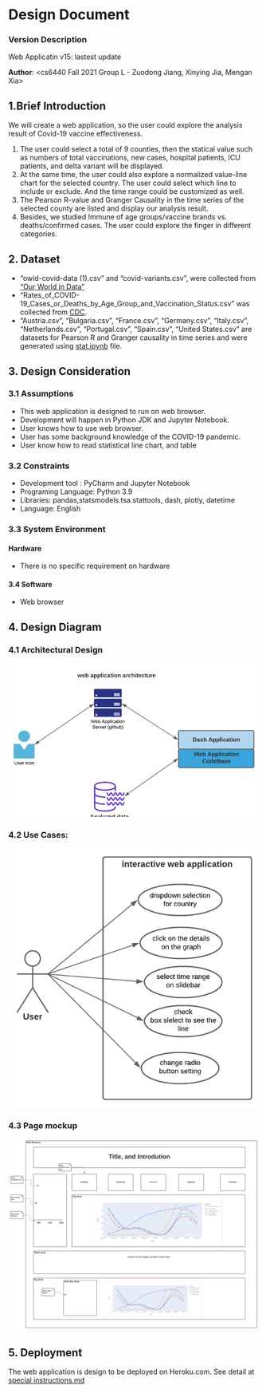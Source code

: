 # Design Document

### Version Description

Web Applicatin v15: lastest update

**Author**: \<cs6440 Fall 2021 Group L - Zuodong Jiang, Xinying Jia, Mengan Xia>

## 1.Brief Introduction

We will create a web application, so the user could explore the analysis result of Covid-19 vaccine effectiveness. 

1. The user could select a total of 9 counties, then the statical value such as numbers of total vaccinations, new cases, hospital patients, ICU patients, and delta variant will be displayed. 
2. At the same time, the user could also explore a normalized value-line chart for the selected country. The user could select which line to include or exclude. And the time range could be customized as well.
3. The Pearson R-value and Granger Causality in the time series of the selected county are listed and display our analysis result.
4. Besides, we studied Immune of age groups/vaccine brands vs. deaths/confirmed cases. The user could explore the finger in different categories. 

## 2. Dataset

- “owid-covid-data (1).csv” and “covid-variants.csv”, were collected from [“Our World in Data”](https://ourworldindata.org/)
- “Rates_of_COVID-19_Cases_or_Deaths_by_Age_Group_and_Vaccination_Status.csv” was collected from [CDC](https://data.cdc.gov/Public-Health-Surveillance/Rates-of-COVID-19-Cases-or-Deaths-by-Age-Group-and/3rge-nu2a).
- “Austria.csv”, “Bulgaria.csv”, “France.csv”, “Germany.csv”, “Italy.csv”, “Netherlands.csv”, “Portugal.csv”, “Spain.csv”, “United States.csv” are datasets for Pearson R and Granger causality in time series and were generated using [stat.ipynb](https://github.gatech.edu/mxia38/groupL_dash_app_cs6440_Fall2021/blob/master/stat.ipynb) file.


## 3. Design Consideration

### 3.1 Assumptions
- This  web application is designed to run on web browser.
- Development will happen in Python JDK and Jupyter Notebook.
- User knows how to use web browser.
- User has some background knowledge of the COVID-19 pandemic.
- User know how to read statistical line chart, and table

### 3.2 Constraints

- Development tool : PyCharm and Jupyter Notebook
- Programing Language: Python 3.9
- Libraries: pandas,statsmodels.tsa.stattools, dash, plotly, datetime
- Language: English

### 3.3 System Environment
#### Hardware
- There is no specific requirement on hardware

#### 3.4 Software
- Web browser

## 4. Design Diagram

### 4.1 Architectural Design

![architecture](../images/architecture.png)

### 4.2 Use Cases:

![use_case](../images/useCase.png)


### 4.3 Page mockup

![use_case](../images/mockups.png)

## 5. Deployment

The web application is design to be deployed on Heroku.com. See detail at [special instructions.md](https://github.gatech.edu/mxia38/groupL_dash_app_cs6440_Fall2021/blob/master/Final%20Delivery/Special%20Instructions.md)






